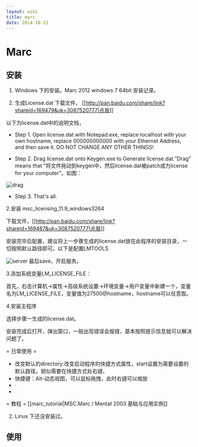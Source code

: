 ```yaml
---
layout: wiki
title: marc
date: 2014-10-21
---
```


# Marc

## 安装
1. Windows 下的安装。Marc 2012 windows 7 64bit 安装记录。

1. 生成License.dat 
下载文件， [[http://pan.baidu.com/share/link?shareid=169479&uk=3087520777|点我]]

以下为license.dat中的说明文档，
- Step 1.  Open license.dat with Notepad.exe, replace localhost with your own hostname, replace 000000000000 with your Ethernet Address, and then save it. DO NOT CHANGE ANY OTHER THINGS!

- Step 2.  Drag license.dat onto Keygen.exe to Generate license.dat.“Drag” means that “将文件拖动到keygen中，然后license.dat被patch成为license for your computer”。如图：

![drag](http://wogong-image.b0.upaiyun.com/wiki/marc_lic_drag.jpg)

- Step 3.  That's all.

 
2.安装 msc_licensing_11.9_windows3264

下载文件，[[http://pan.baidu.com/share/link?shareid=169487&uk=3087520777|点我]]

安装完毕后配置，建议将上一步骤生成的license.dat放在此程序的安装目录，一切按照默认路径即可。以下是配置LMTOOLS

![server](http://wogong-image.b0.upaiyun.com/wiki/marc_lic_server.png)
最后save，开启服务。


3.添加系统变量LM_LICENSE_FILE：

首先，右击计算机→属性→高级系统设置→环境变量→用户变量中新建一个，变量名为LM_LICENSE_FILE，变量值为27500@hostname，hostname可以任意取。


4.安装主程序

选择步骤一生成的license.dat。

安装完成后打开，弹出窗口，一般出现错误会报错，基本按照提示信息就可以解决问题了。

= 日常使用 =
* 改变默认的directory:改变启动程序的快捷方式属性，start设置为需要设置的默认路径。貌似需要在快捷方式处右键。
* 快捷键：Alt-动态视图，可以鼠标拖拽，此时右键可以缩放
* ·
* 

= 教程 =
[[marc_tutorial|MSC.Marc / Mentat 2003 基础与应用实例]]

2. Linux 下还没安装过。

## 使用

